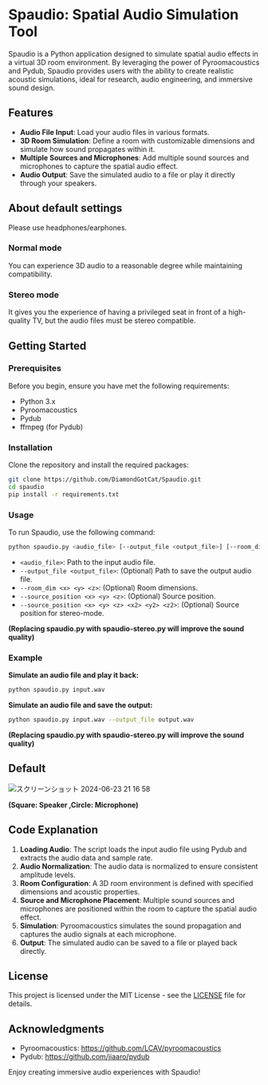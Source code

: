 # Spaudio: Spatial Audio Simulation Tool
Spaudio is a Python application designed to simulate spatial audio effects in a virtual 3D room environment. By leveraging the power of Pyroomacoustics and Pydub, Spaudio provides users with the ability to create realistic acoustic simulations, ideal for research, audio engineering, and immersive sound design.

## Features

- **Audio File Input**: Load your audio files in various formats.
- **3D Room Simulation**: Define a room with customizable dimensions and simulate how sound propagates within it.
- **Multiple Sources and Microphones**: Add multiple sound sources and microphones to capture the spatial audio effect.
- **Audio Output**: Save the simulated audio to a file or play it directly through your speakers.

## About default settings
Please use headphones/earphones.

### Normal mode

You can experience 3D audio to a reasonable degree while maintaining compatibility.

### Stereo mode

It gives you the experience of having a privileged seat in front of a high-quality TV, but the audio files must be stereo compatible.

## Getting Started

### Prerequisites

Before you begin, ensure you have met the following requirements:
- Python 3.x
- Pyroomacoustics
- Pydub
- ffmpeg (for Pydub)

### Installation

Clone the repository and install the required packages:

```bash
git clone https://github.com/DiamondGotCat/Spaudio.git
cd spaudio
pip install -r requirements.txt
```

### Usage

To run Spaudio, use the following command:

```bash
python spaudio.py <audio_file> [--output_file <output_file>] [--room_dim <x> <y> <z>] [--source_position <x> <y> <z>]
```

- `<audio_file>`: Path to the input audio file.
- `--output_file <output_file>`: (Optional) Path to save the output audio file.
- `--room_dim <x> <y> <z>`: (Optional) Room dimensions.
- `--source_position <x> <y> <z>`: (Optional) Source position.
- `--source_position <x> <y> <z> <x2> <y2> <z2>`: (Optional) Source position for stereo-mode.

**(Replacing spaudio.py with spaudio-stereo.py will improve the sound quality)**

### Example

**Simulate an audio file and play it back:**

```bash
python spaudio.py input.wav
```

**Simulate an audio file and save the output:**

```bash
python spaudio.py input.wav --output_file output.wav
```

**(Replacing spaudio.py with spaudio-stereo.py will improve the sound quality)**

## Default
![スクリーンショット 2024-06-23 21 16 58](https://github.com/DiamondGotCat/Spaudio/assets/124330624/bd20b0fc-9a7e-4f2f-9b3d-733236d6ed44)


**(Square: Speaker ,Circle: Microphone)**

## Code Explanation

1. **Loading Audio**: The script loads the input audio file using Pydub and extracts the audio data and sample rate.
2. **Audio Normalization**: The audio data is normalized to ensure consistent amplitude levels.
3. **Room Configuration**: A 3D room environment is defined with specified dimensions and acoustic properties.
4. **Source and Microphone Placement**: Multiple sound sources and microphones are positioned within the room to capture the spatial audio effect.
5. **Simulation**: Pyroomacoustics simulates the sound propagation and captures the audio signals at each microphone.
6. **Output**: The simulated audio can be saved to a file or played back directly.

## License

This project is licensed under the MIT License - see the [LICENSE](LICENSE) file for details.

## Acknowledgments

- Pyroomacoustics: https://github.com/LCAV/pyroomacoustics
- Pydub: https://github.com/jiaaro/pydub

Enjoy creating immersive audio experiences with Spaudio!
